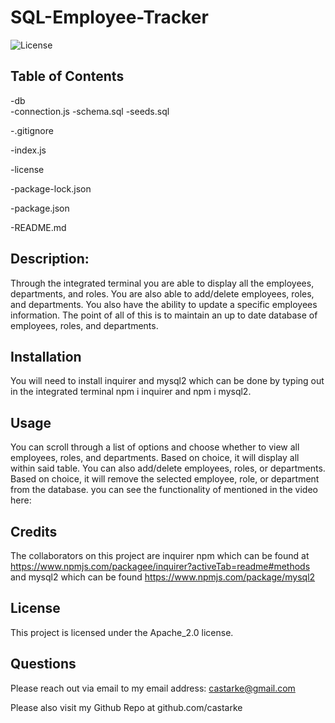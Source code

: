 # SQL-Employee-Tracker
  ![License](https://img.shields.io/badge/license-Apache_2.0-blue.svg)

  ## Table of Contents
   -db    
      -connection.js
      -schema.sql
      -seeds.sql

   -.gitignore

   -index.js

   -license

   -package-lock.json
    
   -package.json
    
   -README.md

## Description:
  Through the integrated terminal you are able to display all the employees, departments, and roles. You are also able to add/delete employees, roles, and departments. You also have the ability to update a specific employees information. The point of all of this is to maintain an up to date database of employees, roles, and departments.
## Installation
  You will need to install inquirer and mysql2 which can be done by typing out in the integrated terminal npm i inquirer and npm i mysql2. 
## Usage
  You can scroll through a list of options and choose whether to view all employees, roles, and departments. Based on choice, it will display all within said table. You can also add/delete employees, roles, or departments. Based on choice, it will remove the selected employee, role, or department from the database. you can see the functionality  of mentioned in the video here:
## Credits
 The collaborators on this project are inquirer npm which can be found at https://www.npmjs.com/packagee/inquirer?activeTab=readme#methods and mysql2 which can be found https://www.npmjs.com/package/mysql2 
 ## License 

   
 This project is licensed under the Apache_2.0 license. 


## Questions 

  Please reach out via email to my email address: castarke@gmail.com

  Please also visit my Github Repo at github.com/castarke